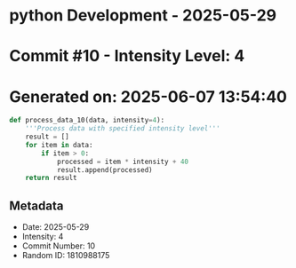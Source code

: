 ﻿# python Development - 2025-05-29
# Commit #10 - Intensity Level: 4
# Generated on: 2025-06-07 13:54:40
```python
def process_data_10(data, intensity=4):
    '''Process data with specified intensity level'''
    result = []
    for item in data:
        if item > 0:
            processed = item * intensity + 40
            result.append(processed)
    return result
```
## Metadata
- Date: 2025-05-29
- Intensity: 4
- Commit Number: 10
- Random ID: 1810988175
